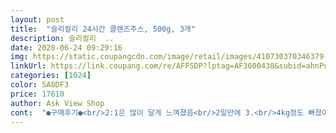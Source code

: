 ```yaml
---
layout: post 
title:  "슬리컬리 24시간 클렌즈주스, 500g, 3개" 
description: 슬리컬리  ..
date: 2020-06-24 09:29:16 
img: https://static.coupangcdn.com/image/retail/images/410730370346379-05d29652-db80-4dbf-b481-3aa37fc77e32.jpg 
linkUrl: https://link.coupang.com/re/AFFSDP?lptag=AF3600438&subid=ahnPublicAsk&pageKey=1720403806&itemId=2928145956&vendorItemId=5294960288&traceid=V0-113-cac93dfb3ab59730 
categories: [1024] 
color: 5A8DF3 
price: 17610 
author: Ask View Shop 
cont:  "●구매후기●<br/>2:1은 많이 달게 느껴졌음<br/>2일만에 3.<br/>4kg정도 빠졌어요.<br/> 두병 마셨는데.<br/>.<br/> 저는 식욕을 못참아서 하루에 편의점 김밥 두줄은 챙겨먹었어요.<br/> 그래도 빠져서 솔직히 재구매해서 보조식으로 계속 먹고싶었는데.<br/>.<br/><br/>3:1도 단 맛이 많이 났고 4:1은 단 맛은 거의 안 느껴지고 야채맛이 많이 느껴졌음<br/>가격면에서 그냥 팻다운이 더 낳은거같아요<br/>가격이 만만치 않아 .<br/>.<br/>전 이번 묵어보고<br/>거기에 물을 가득섞어주고<br/>과육이 있단 후기를 못봐서 뭐가 잘못된건가 싶었는데 블로그 후기를 뒤져보니 과육이 있는 게 맞았음<br/>그냥 팻다운 시켜서 한병뜯어 묵는게 속편할듯<br/>그래도 농축액이니까 희석시키면 괜찮겠지 싶어서 나는 그냥 먹음<br/>그런데.<br/>.<br/> 다음날 편의점표 김밥 한줄  and amp;도시락, 이튿날 아점 굶고 저녁 떡볶이 스폐셜세트 1/3인분+콜라500m 셋째날 삶은계란 3개, 저녁 김밥 한줄.<br/>.<br/> 넷째날 2.<br/>8kg 돌아왔어요.<br/><br/>그리고 꼭 차갑게 드시길!<br/>그리고 맛도 신기함<br/>그리고 보식 기간은 단식기간의 반 정도만 잡아도 된대서 두 끼를 곰국 국물으로 보식했음<br/>그리고 아주 자잘한 과육도 조금씩 들어 있음<br/>나는 원래 아침을 안 먹어서 한 병을 하루 반 동안 나눠서 섭취했고 그 기간동안 1.<br/>2kg이 빠짐<br/>냉장보관으로 시원하게 한 후에 섭취했는데, 병을 열자마자 바로 향을 맡으니 역했음.<br/>.<br/><br/>농축액은 진한 노란색이고, 물에 타면 맑은 노란빛<br/>농축액이어서 향이 정말 셌음 병 따고 냄새 맡고 환불했다는 후기가 이해갈 정도로.<br/>.<br/><br/>다이어트 음료라 해서 솔깃하여 사보았어요<br/>다이어트 정체기가 올 때 마다 하루씩 진행하면 좋을 것 같음<br/>달아요 ㅋ<br/>드실때 코를 막고 드시면 먹을만 해요<br/>들어 있는 과일과 채소 각각의 맛이 모두 느껴짐<br/>맛은 좋은데 은근 귀차니즘이<br/>맛이 제일 궁금했는데<br/>맛이좋아서 한병을 다묵은 한병에 반 나눠<br/>머 5번 나눠묵으라는데.<br/>.<br/>그냥 갈증나면 벌컥벌컥 먹게되서.<br/>.<br/><br/>머든 꾸준히 묵어줘야 효과를볼텐데... <br/><br/>몸에 좋은건 쓰다고 누가그랬던가.<br/>.<br/>^^;;<br/>물과 슬리컬리를 2:1 비율로 먹으면 된다고 하는데, 나는 얼음을 가득 넣고 3:1  4:1 비율로 섞어 먹음<br/>물과2:1로 섞어서 묵으라더군요<br/>물을 많이 탈수록 신기하게 재료에 단호박이 없는데 단호박과 같은 맛이 남<br/>보식기간도 지나고 일반식 + 다이어트식으로 돌아오니 0.<br/>5kg가 다시 찌긴 했는데 이 정도면 할만하다고 봄<br/>보식이 중요한 것같아요.<br/> 계속 건강식으로 챙겨먹을 수만 있다면 좋을텐데 결과가 조금 아쉬워요.<br/><br/>보통의 병음료와 같은 사이즈로 하루 동안 5번 나눠 먹으면 되는데 병 자체에 눈금이 있어서 편했음<br/>비슷한가격에 20번 병째따서 먹는 팻다운이.<br/>.<br/>승<br/>설탕을 무쟈게 먹고있어요<br/>솔직히 물배 채우는 거랑 다를 건 없는데 그래도 각종 영양소도 들어있고 달달한 맛도 느껴지고, 과육도 간간히 씹혀서 물보다 진행하기 좋았음<br/>슬리컬리 3개입 23800원에 구매<br/>아직은 모르겠어요<br/>약간 그런향이 납니다<br/>오묘함이 있긴 한데 나는 맛있음<br/>요게 맛은 달달해요 단지 향이 호불호가 있을듯해요<br/>용량재고 머하고 5번 묵어줘야되고.<br/>.<br/>하.<br/>.<br/><br/>워낙 비정제 중독이라.<br/>.<br/>ㅜㅜ<br/>유명한 24시간짜리 한 통은 위에 부담이 된단 후기가 많길래 처음 보는 브랜드지만 슬리컬리로 주문해봄<br/>유통기한 2021/05/07<br/>음 묵어본.<br/> 한병.<br/>.<br/><br/>이걸 머느니<br/>이것은 나눠먹기도 애매하고... <br/><br/>이제 여름도 다가오고 최근 외출을 자제했더니 몸무게가 많이 늘어서 다이어트 중이었음<br/>일단 화장실 소변시.<br/>.<br/>색감이 파인색레몬색배출되고요<br/>장실이 그닥 많이 가게되거나 그런 느낌은 없어요<br/>재구매 안할듯 해요<br/>저 가격에 15번 귀찮게 먹느니<br/>저녁에 방치해뒀다가 얼음이 다 녹아서 미지근할 때 먹었는데 미지근하니까 좀 느끼? 니글?함이 느껴졌음<br/>전 나쁘진 않았어요<br/>지금도 식단은 평소로 돌렸지만 하루에 한 두 번씩 슬리컬리 마시는 중!<br/>첨엔 이틀 꽉 채워 진행하려 했는데 둘째날 저녁이 되니 어지럽고 식은땀이 나길래 단식을 포기했음<br/>첫 2주 동안 3키로를 감량했더니 정체기가 와서 한 달 가까이 몸무게 변화가 없길래 클렌즈주스를 통한 단식 다이어트에 도전함<br/>첫 입엔 윽.<br/>.<br/>? 했는데 두 번 먹으니 엥.<br/>.<br/>? 싶고 세 모금째부터는 맛있었음<br/>클렌즈 기간에는 710ml 텀블러에 가득 태워서 내내 마셨고 3시간 간격으로 리필했음<br/>클렌즈주스도 처음 먹어보고 단식다이어트도 처음이어서 걱정됐지만 살이 더 급해서 바로 주문<br/>팻다운을 시켜 묵어야 겠어요^^;;<br/>한 달만에 처음으로 감량돼서 너무 좋았음 ㅠㅠ<br/>한약냄새 안좋아 하시는분은 다른걸 드시는게 좋겠어요<br/>한약이랑 파인쥬스섞어놓은듯한 음료네요<br/>한잔먹어봄^^<br/>현재 48정도 입니다 빠지면 강추하러올게요<br/>화장실을 정말 자주 가게 됨 자다 깨서도 감<br/>효과는 못보았구영^^<br/>효과본<br/>후기 >>> 확실히 체중감소에 효과있어요.<br/><br/>희석한 첫 맛은 파인애플맛 사탕을 물에 녹인 맛 같아서 마시기 나쁘지 않았어요.<br/> 그런데 상온에 두고 틈틈이 마시면서 맛이 변하더니.<br/>.<br/>.<br/> 맛 없어졌어요.<br/> 그래서 이후부터는 희석 후, 바로 마셔버렸어요.<br/><br/>" 
---
```

